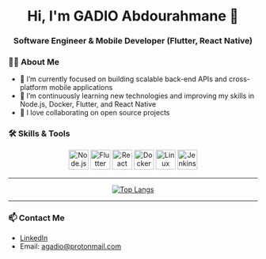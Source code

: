 <div align="center">
  <h1>Hi, I'm GADIO Abdourahmane 👋</h1>
  <h3 align="center">Software Engineer & Mobile Developer (Flutter, React Native)</h3>
</div>

### 👨‍💻 About Me

- 🔭 I’m currently focused on building scalable back-end APIs and cross-platform mobile applications  
- 🌱 I’m continuously learning new technologies and improving my skills in Node.js, Docker, Flutter, and React Native  
- 🤝 I love collaborating on open source projects

### 🛠️ Skills & Tools

<div align="center">

  <img src="https://cdn.jsdelivr.net/gh/devicons/devicon/icons/nodejs/nodejs-original.svg" alt="Node.js" width="40" height="40" />
  <img src="https://cdn.jsdelivr.net/gh/devicons/devicon/icons/flutter/flutter-original.svg" alt="Flutter" width="40" height="40" />
  <img src="https://cdn.jsdelivr.net/gh/devicons/devicon/icons/react/react-original.svg" alt="React Native" width="40" height="40" />
  <img src="https://cdn.jsdelivr.net/gh/devicons/devicon/icons/docker/docker-original.svg" alt="Docker" width="40" height="40" />
  <img src="https://cdn.jsdelivr.net/gh/devicons/devicon/icons/linux/linux-original.svg" alt="Linux" width="40" height="40" />
  <img src="https://cdn.jsdelivr.net/gh/devicons/devicon/icons/jenkins/jenkins-original.svg" alt="Jenkins" width="40" height="40" />

</div>

---

<div align="center">

  [![Top Langs](https://github-readme-stats.vercel.app/api/top-langs/?username=AbdourahmaneGadio&layout=compact&theme=tokyonight)](https://github.com/AbdourahmaneGadio)

</div>

---

### 📫 Contact Me

- [LinkedIn](https://www.linkedin.com/in/abdourahmane-g) 
- Email: [agadio@protonmail.com](mailto:agadio@protonmail.com) 
